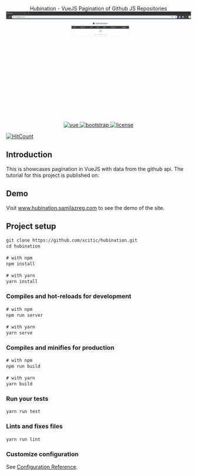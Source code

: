 <p align="center">
  Hubination - VueJS Pagination of Github JS Repositories
  <img src="https://github.com/xcitic/hubination/blob/master/demo/header.gif" style="max-height: 450px" alt="hubination">
</p>

<p align="center">
  <a href="https://github.com/vuejs/vue">
    <img src="https://img.shields.io/badge/vue-2.6.10-brightgreen.svg" alt="vue">
  </a>
  <a href="https://github.com/twbs/bootstrap">
    <img src="https://img.shields.io/badge/Bootstrap-4.3-brightgreen.svg" alt="bootstrap">
  </a>
  <a href="https://github.com/xcitic/hubination/blob/master/LICENSE">
    <img src="https://img.shields.io/github/license/mashape/apistatus.svg" alt="license">
  </a>
</p>

[![HitCount](http://hits.dwyl.io/xcitic/hubination.svg)](http://hits.dwyl.io/xcitic/hubination)


## Introduction
This is showcases pagination in VueJS with data from the github api.
The tutorial for this project is published on:


## Demo
Visit www.hubination.samilazreg.com to see the demo of the site.

## Project setup
```
git clone https://github.com/xcitic/hubination.git
cd hubination

# with npm
npm install

# with yarn
yarn install

```

### Compiles and hot-reloads for development
```
# with npm
npm run server

# with yarn
yarn serve
```

### Compiles and minifies for production
```
# with npm
npm run build

# with yarn
yarn build
```

### Run your tests
```
yarn run test
```

### Lints and fixes files
```
yarn run lint
```

### Customize configuration
See [Configuration Reference](https://cli.vuejs.org/config/).
